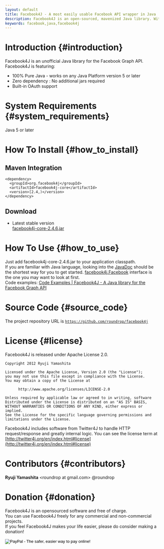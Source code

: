 ```yaml
---
layout: default
title: Facebook4J - A most easily usable Facebook API wrapper in Java
description: Facebook4J is an open-sourced, mavenized Java library. With Facebook4J, you can easily integrate your application with the Facebook API. Facebook4J is an unofficial library.
keywords: facebook,java,facebook4j
---
```

# Introduction {#introduction}
Facebook4J is an unofficial Java library for the Facebook Graph API.  
Facebook4J is featuring:  

* 100% Pure Java - works on any Java Platform version 5 or later
* Zero dependency : No additional jars required
* Built-in OAuth support

# System Requirements {#system_requirements}
Java 5 or later

# How To Install {#how_to_install}

## Maven Integration

    <dependency>
      <groupId>org.facebook4j</groupId>
      <artifactId>facebook4j-core</artifactId>
      <version>[2.4,)</version>
    </dependency>

## Download

* Latest stable version  
[facebook4j-core-2.4.6.jar](/download/facebook4j-core-2.4.6.jar)

# How To Use {#how_to_use}
Just add facebook4j-core-2.4.6.jar to your application classpath.  
If you are familiar with Java language, looking into the [JavaDoc](/javadoc/index.html "JavaDoc") should be the shortest way for you to get started.
[facebook4j.Facebook](/javadoc/facebook4j/Facebook.html "facebook4j.Facebook") interface is the one you may want to look at first.  
Code examples: [Code Examples | Facebook4J - A Java library for the Facebook Graph API](/en/code-examples.html)

# Source Code {#source_code}

The project repository URL is <a href="https://github.com/roundrop/facebook4j" target="_blank"> `https://github.com/roundrop/facebook4j` </a>

<div class="github-card" data-user="roundrop" data-repo="facebook4j" data-width="400" data-height="153"></div>
<script src="//cdn.jsdelivr.net/github-cards/latest/widget.js"></script>

# License {#license}
Facebook4J is released under Apache License 2.0.

    Copyright 2012 Ryuji Yamashita
    
    Licensed under the Apache License, Version 2.0 (the "License");
    you may not use this file except in compliance with the License.
    You may obtain a copy of the License at
    
          http://www.apache.org/licenses/LICENSE-2.0
    
    Unless required by applicable law or agreed to in writing, software
    Distributed under the License is distributed on an "AS IS" BASIS,
    WITHOUT WARRANTIES OR CONDITIONS OF ANY KIND, either express or implied.
    See the License for the specific language governing permissions and
    limitations under the License.

Facebook4J includes software from Twitter4J to handle HTTP request/response and greatly internal logic. You can see the license term at [http://twitter4j.org/en/index.html#license](http://twitter4j.org/en/index.html#license)

# Contributors {#contributors}
**Ryuji Yamashita** &lt;roundrop at gmail.com&gt; @roundrop

# Donation {#donation}
Facebook4J is an opensourced software and free of charge.  
You can use Facebook4J freely for any commercial and non-commercial projects.  
If you feel Facebook4J makes your life easier, please do consider making a donation!  
  
<form action="https://www.paypal.com/cgi-bin/webscr" method="post" target="_top">
<input type="hidden" name="cmd" value="_s-xclick">
<input type="hidden" name="hosted_button_id" value="S45MRBZF7UN8C">
<input type="image" src="https://www.paypalobjects.com/webstatic/en_US/btn/btn_donate_pp_142x27.png" border="0" name="submit" alt="PayPal - The safer, easier way to pay online!" style="width: auto;height: auto;padding: 0;border: none;">
<img alt="" border="0" src="https://www.paypalobjects.com/en_US/i/scr/pixel.gif" width="1" height="1">
</form>

